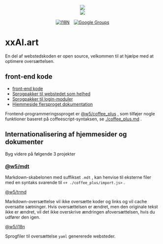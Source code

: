 <p align="center"><a href="https://xxai.art"><img src="https://cdn.jsdelivr.net/gh/xxai-art/doc/logo.svg"/></a><br/><a href="https://xxai.art"><img src="https://cdn.jsdelivr.net/gh/xxai-art/doc/xxai.svg"/></a></p><p align="center"><a href="https://github.com/xxai-art/doc#readme"><img alt="I18N" src="https://cdn.jsdelivr.net/gh/wactax/img/t.svg"/></a>　<a href="https://groups.google.com/u/0/g/xxai-art"><img alt="Google Groups" src="https://cdn.jsdelivr.net/gh/wactax/img/g-groups.svg"/></a></p>

# xxAI.art

En del af webstedskoden er open source, velkommen til at hjælpe med at optimere oversættelsen.

## front-end kode

* [front-end kode](https://github.com/xxai-art/web)
* [Sprogpakker til webstedet som helhed](https://github.com/xxai-art/web/tree/main/i18n)
* [Sprogpakker til login-moduler](https://github.com/wacpkg/user/tree/main/ui.i18n)
* [Hjemmeside flersproget dokumentation](https://github.com/xxai-doc)

Frontend-programmeringssproget er [@w5/coffee_plus](http://npmjs.com/@w5/coffee_plus) , som tilføjer nogle funktioner baseret på coffeescript-syntaksen, se [./coffee_plus.md](./coffee_plus.md) .

## Internationalisering af hjemmesider og dokumenter

Byg videre på følgende 3 projekter

### [@w5/mdt](https://www.npmjs.com/package/@w5/mdt)

Markdown-skabelonen med suffikset `.mdt` , kan henvise til eksterne filer med en syntaks svarende til `<+ ./coffee_plus/import.js>` .

[@w5/trmd](https://www.npmjs.com/package/@w5/trmd)

Markdown-oversættelse vil ikke oversætte koder og links og vil cache oversatte sætninger. Hvis oversættelsen er ændret, men den originale tekst ikke er ændret, vil det ikke overskrive ændringen af ​​oversættelsen, hvis du udfører den igen.

[@w5/i18n](https://www.npmjs.com/package/@w5/i18n)

Sprogfiler til oversættelse `yaml` genererede websteder.
